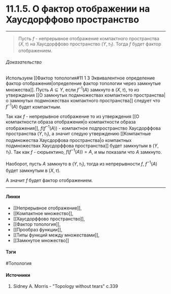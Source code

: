 # 11.1.5. О фактор отображении на Хаусдорффово пространство
***
>Пусть $f$ - непрерывное отображение компактного пространства $(X,\tau)$ на Хаусдорффово пространство $(Y,\tau_{1})$. Тогда $f$ будет фактор отображением.

###### Доказательство
Используем [[Фактор топология#11 1 3 Эквивалентное определение фактор отображения|определение фактор топологии через замкнутые множества]]. Пусть $A\subseteq Y$, если $f^{-1}(A)$ замкнуто в $(X,\tau)$, то из утверждения [[О замкнутых подмножествах компактного пространства|о замкнутых подмножествах компактного пространства]] следует что $f^{-1}(A)$ будет компактным. 

Так как $f$ - непрерывное отображение то из утверждения [[О компактности образа отображения|о компактности образа отображения]], $f(f^{-1}(A))$ - компактное подпространство Хаусдорффова пространства $(Y,\tau_{1})$, а значит следую утверждению [[Компактные подмножества Хаусдорфова пространства|о компактных подмножествах Хаусдорффова пространства]] будет замкнутым в $(Y,\tau_{1})$. Так как $f$ - сюрьектино, $f(f^{-1}(A))=A$, и мы показали что $A$ замкнуто.

Наоборот, пусть $A$ замкнуто в $(Y,\tau_{1})$, тогда из непрерывности $f$, $f^{-1}(A)$ будет замкнутым в $(X,\tau)$.

А значит $f$ будет фактор отображением.
***
#### Линки
- [[Непрерывное отображение]],
- [[Компактное множество]],
- [[Хаусдорффово пространство]],
- [[Фактор топология]],
- [[Прообраз функции]],
- [[Типы функций между множествами]],
- [[Замкнутое множество]]
#### Тэги
 #Топология 
#### Источники
1. Sidney A. Morris - "Topology without tears" c.339